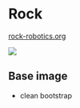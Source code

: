 # Rock
[rock-robotics.org](http://rock-robotics.org)

[![](https://imagelayers.io/badge/cclausen/rock-base:latest.svg)](https://imagelayers.io/?images=cclausen/rock-base:latest 'Get your own badge on imagelayers.io')



## Base image
* clean bootstrap
